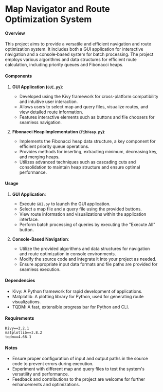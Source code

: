# Map Navigator and Route Optimization System

#### Overview
This project aims to provide a versatile and efficient navigation and route optimization system. It includes both a GUI application for interactive navigation and a console-based system for batch processing. The project employs various algorithms and data structures for efficient route calculation, including priority queues and Fibonacci heaps.

#### Components

1. **GUI Application (`GUI.py`)**:
   - Developed using the Kivy framework for cross-platform compatibility and intuitive user interaction.
   - Allows users to select map and query files, visualize routes, and view detailed route information.
   - Features interactive elements such as buttons and file choosers for seamless navigation.

2. **Fibonacci Heap Implementation (`FibHeap.py`)**:
   - Implements the Fibonacci heap data structure, a key component for efficient priority queue operations.
   - Provides methods for inserting, extracting minimum, decreasing key, and merging heaps.
   - Utilizes advanced techniques such as cascading cuts and consolidation to maintain heap structure and ensure optimal performance.

#### Usage
1. **GUI Application**:
   - Execute `GUI.py` to launch the GUI application.
   - Select a map file and a query file using the provided buttons.
   - View route information and visualizations within the application interface.
   - Perform batch processing of queries by executing the "Execute All" button.

2. **Console-Based Navigation**:
   - Utilize the provided algorithms and data structures for navigation and route optimization in console environments.
   - Modify the source code and integrate it into your project as needed.
   - Ensure appropriate input data formats and file paths are provided for seamless execution.

#### Dependencies
- Kivy: A Python framework for rapid development of applications.
- Matplotlib: A plotting library for Python, used for generating route visualizations.
- TQDM: A fast, extensible progress bar for Python and CLI.

#### Requirements
```
Kivy==2.2.1
matplotlib==3.8.2
tqdm==4.66.1
```

#### Notes
- Ensure proper configuration of input and output paths in the source code to prevent errors during execution.
- Experiment with different map and query files to test the system's versatility and performance.
- Feedback and contributions to the project are welcome for further enhancements and optimizations.

